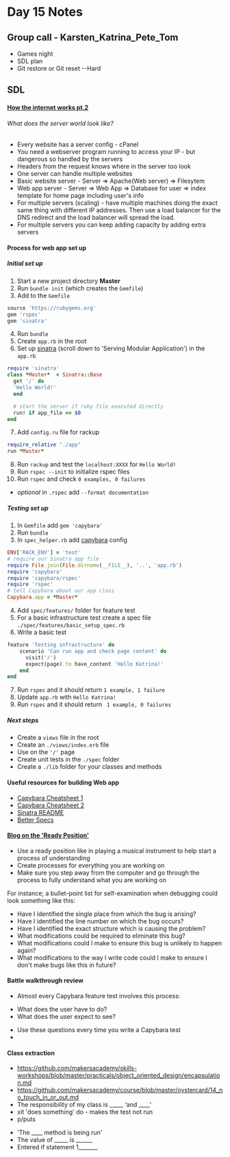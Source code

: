 # Day 15 Notes

## Group call - Karsten_Katrina_Pete_Tom
* Games night
* SDL plan
* Git restore or Git reset --Hard

## SDL
#### [How the internet works pt.2](https://www.youtube.com/watch?v=FTAPjr7vgxE)
###### What does the server world look like?
* Every website has a server config - cPanel
* You need a webserver program running to access your IP - but dangerous so handled by the servers
* Headers from the request knows where in the server too look
* One server can handle multiple websites
* Basic website server - Server => Apache(Web server) => Filesytem
* Web app server - Server => Web App => Database for user => index template for home page including user's info
* For multiple servers (scaling) - have multiple machines doing the exact same thing with different IP addresses. Then use a load balancer for the DNS redirect and the load balancer will spread the load.
* For multiple servers you can keep adding capacity by adding extra servers

#### Process for web app set up
##### Initial set up
1. Start a new project directory **Master**
2. Run ```bundle init``` (which creates the ```Gemfile```)
3. Add to the ```Gemfile```
```ruby
source 'https://rubygems.org'
gem 'rspec'
gem 'sinatra'
```
4. Run ```bundle```
5. Create ```app.rb``` in the root
6. Set up [sinatra](http://sinatrarb.com/intro.html#Sinatra::Base%20-%20Middleware,%20Libraries,%20and%20Modular%20Apps) (scroll down to 'Serving Modular Application') in the ```app.rb```
```ruby
require 'sinatra'
class *Master*  < Sinatra::Base
  get '/' do
  'Hello World!'
  end

  # start the server if ruby file executed directly
  run! if app_file == $0
end
```
7. Add ```config.ru``` file for rackup
```ruby
require_relative "./app"
run *Master*
```
8. Run ```rackup``` and test the ```localhost:XXXX``` for ```Hello World!```
9. Run ```rspec --init``` to initialize rspec files
10. Run ```rspec``` and check ```0 examples, 0 failures```
* *optional* in ```.rspec``` add ```--format documentation```

##### Testing set up
1. In ```Gemfile``` add ```gem 'capybara'```
2. Run ```bundle```
3. In ```spec_helper.rb``` add [capybara](https://github.com/teamcapybara/capybara/blob/master/README.md#using-capybara-with-rspec) config
```ruby
ENV['RACK_ENV'] = 'test'
# require our Sinatra app file
require File.join(File.dirname(__FILE__), '..', 'app.rb')
require 'capybara'
require 'capybara/rspec'
require 'rspec'
# tell Capybara about our app class
Capybara.app = *Master*
```
4. Add ```spec/features/``` folder for feature test
5. For a basic infrastructure test create a spec file ```./spec/features/basic_setup_spec.rb```
6. Write a basic test
```ruby
feature 'Testing infrastructure' do
    scenario 'Can run app and check page content' do
      visit('/')
      expect(page).to have_content 'Hello Katrina!'
    end
end
```
7. Run ```rspec``` and it should return ```1 example, 1 failure```
8. Update ```app.rb``` with ```Hello Katrina!```
9. Run ```rspec``` and it should return ``` 1 example, 0 failures```

##### Next steps
* Create a ```views``` file in the root
* Create an ```./views/index.erb``` file
* Use on the ```'/'``` page
* Create unit tests in the ```./spec``` folder
* Create a ```./lib``` folder for your classes and methods

#### Useful resources for building Web app
* [Capybara Cheatsheet 1](https://thoughtbot.com/upcase/test-driven-rails-resources/capybara.pdf)
* [Capybara Cheatsheet 2](https://codecabulary.launchacademy.com/learn-test-driven-development/rspec/capybara-cheat-sheet)
* [Sinatra README](http://sinatrarb.comintro.html#Sinatra::Base%20%20Middleware,%20Libraries,%20and%20Modular%20Apps)
* [Better Specs](https://www.betterspecs.org/#all)

#### [Blog on the 'Ready Position'](http://sjmog.github.io/posts/491_learning_to_learn_1/)
* Use a ready position like in playing a musical instrument to help start a process of understanding
* Create processes for everything you are working on
* Make sure you step away from the computer and go through the process to fully understand what you are working on

>>
For instance; a bullet-point list for self-examination when debugging could look something like this:
* Have I identified the single place from which the bug is arising?
* Have I identified the line number on which the bug occurs?
* Have I identified the exact structure which is causing the problem?
* What modifications could be required to eliminate this bug?
* What modifications could I make to ensure this bug is unlikely to happen again?
* What modifications to the way I write code could I make to ensure I don't make bugs like this in future?
>>

#### Battle walkthrough review
* Almost every Capybara feature test involves this process:
 - What does the user have to do?
 - What does the user expect to see?
* Use these questions every time you write a Capybara test
*

#### Class extraction
* https://github.com/makersacademy/skills-workshops/blob/master/practicals/object_oriented_design/encapsulation.md
* https://github.com/makersacademy/course/blob/master/oystercard/14_no_touch_in_or_out.md
* The responsibility of my class is _____ ‘and ____’
* xit 'does something' do - makes the test not run
* p/puts
 - ‘The ____ method is being run’
 - The value of _____ is ______
 - Entered if statement 1_______
